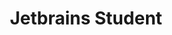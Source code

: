 ---
slug: /recursos-gratuitos/jetbrains-student
sidebar_label: Jetbrains Student
title: Jetbrains Student
---